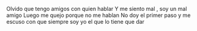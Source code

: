 

Olvido que tengo amigos con quien hablar
Y me siento mal , soy un mal amigo
Luego me quejo porque no me hablan 
No doy el primer paso y me escuso con que siempre soy yo el que lo tiene que dar 
